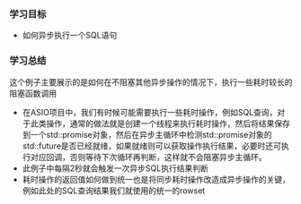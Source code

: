 ### 学习目标

- 如何异步执行一个SQL语句

### 学习总结

这个例子主要展示的是如何在不阻塞其他异步操作的情况下，执行一些耗时较长的阻塞函数调用

- 在ASIO项目中，我们有时候可能需要执行一些耗时操作，例如SQL查询，对于此类操作，通常的做法就是创建一个线程来执行耗时操作，然后将结果保存到一个std::promise对象，然后在异步主循环中检测std::promise对象的std::future是否已经就绪，如果就绪则可以获取操作执行结果，必要时还可执行对应回调，否则等待下次循环再判断，这样就不会阻塞异步主循环。
- 此例子中每隔2秒就会触发一次异步SQL执行结果判断
- 耗时操作的返回值如何做到统一也是将同步耗时操作改造成异步操作的关键，例如此处的SQL查询结果我们就使用的统一的rowset<row>
